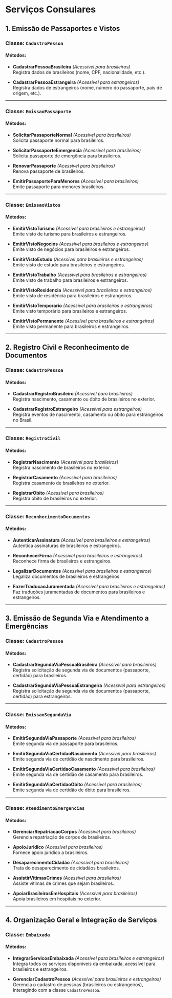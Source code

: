 # Serviços Consulares

## 1. Emissão de Passaportes e Vistos

### Classe: `CadastroPessoa`

#### Métodos:

- **CadastrarPessoaBrasileira** *(Acessível para brasileiros)*  
  Registra dados de brasileiros (nome, CPF, nacionalidade, etc.).

- **CadastrarPessoaEstrangeira** *(Acessível para estrangeiros)*  
  Registra dados de estrangeiros (nome, número do passaporte, país de origem, etc.).

---

### Classe: `EmissaoPassaporte`

#### Métodos:

- **SolicitarPassaporteNormal** *(Acessível para brasileiros)*  
  Solicita passaporte normal para brasileiros.

- **SolicitarPassaporteEmergencia** *(Acessível para brasileiros)*  
  Solicita passaporte de emergência para brasileiros.

- **RenovarPassaporte** *(Acessível para brasileiros)*  
  Renova passaporte de brasileiros.

- **EmitirPassaporteParaMenores** *(Acessível para brasileiros)*  
  Emite passaporte para menores brasileiros.

---

### Classe: `EmissaoVistos`

#### Métodos:

- **EmitirVistoTurismo** *(Acessível para brasileiros e estrangeiros)*  
  Emite visto de turismo para brasileiros e estrangeiros.

- **EmitirVistoNegocios** *(Acessível para brasileiros e estrangeiros)*  
  Emite visto de negócios para brasileiros e estrangeiros.

- **EmitirVistoEstudo** *(Acessível para brasileiros e estrangeiros)*  
  Emite visto de estudo para brasileiros e estrangeiros.

- **EmitirVistoTrabalho** *(Acessível para brasileiros e estrangeiros)*  
  Emite visto de trabalho para brasileiros e estrangeiros.

- **EmitirVistoResidencia** *(Acessível para brasileiros e estrangeiros)*  
  Emite visto de residência para brasileiros e estrangeiros.

- **EmitirVistoTemporario** *(Acessível para brasileiros e estrangeiros)*  
  Emite visto temporário para brasileiros e estrangeiros.

- **EmitirVistoPermanente** *(Acessível para brasileiros e estrangeiros)*  
  Emite visto permanente para brasileiros e estrangeiros.

---

## 2. Registro Civil e Reconhecimento de Documentos

### Classe: `CadastroPessoa`

#### Métodos:

- **CadastrarRegistroBrasileiro** *(Acessível para brasileiros)*  
  Registra nascimento, casamento ou óbito de brasileiros no exterior.

- **CadastrarRegistroEstrangeiro** *(Acessível para estrangeiros)*  
  Registra eventos de nascimento, casamento ou óbito para estrangeiros no Brasil.

---

### Classe: `RegistroCivil`

#### Métodos:

- **RegistrarNascimento** *(Acessível para brasileiros)*  
  Registra nascimento de brasileiros no exterior.

- **RegistrarCasamento** *(Acessível para brasileiros)*  
  Registra casamento de brasileiros no exterior.

- **RegistrarObito** *(Acessível para brasileiros)*  
  Registra óbito de brasileiros no exterior.

---

### Classe: `ReconhecimentoDocumentos`

#### Métodos:

- **AutenticarAssinatura** *(Acessível para brasileiros e estrangeiros)*  
  Autentica assinaturas de brasileiros e estrangeiros.

- **ReconhecerFirma** *(Acessível para brasileiros e estrangeiros)*  
  Reconhece firma de brasileiros e estrangeiros.

- **LegalizarDocumentos** *(Acessível para brasileiros e estrangeiros)*  
  Legaliza documentos de brasileiros e estrangeiros.

- **FazerTraducaoJuramentada** *(Acessível para brasileiros e estrangeiros)*  
  Faz traduções juramentadas de documentos para brasileiros e estrangeiros.

---

## 3. Emissão de Segunda Via e Atendimento a Emergências

### Classe: `CadastroPessoa`

#### Métodos:

- **CadastrarSegundaViaPessoaBrasileira** *(Acessível para brasileiros)*  
  Registra solicitação de segunda via de documentos (passaporte, certidão) para brasileiros.

- **CadastrarSegundaViaPessoaEstrangeira** *(Acessível para estrangeiros)*  
  Registra solicitação de segunda via de documentos (passaporte, certidão) para estrangeiros.

---

### Classe: `EmissaoSegundaVia`

#### Métodos:

- **EmitirSegundaViaPassaporte** *(Acessível para brasileiros)*  
  Emite segunda via de passaporte para brasileiros.

- **EmitirSegundaViaCertidaoNascimento** *(Acessível para brasileiros)*  
  Emite segunda via de certidão de nascimento para brasileiros.

- **EmitirSegundaViaCertidaoCasamento** *(Acessível para brasileiros)*  
  Emite segunda via de certidão de casamento para brasileiros.

- **EmitirSegundaViaCertidaoObito** *(Acessível para brasileiros)*  
  Emite segunda via de certidão de óbito para brasileiros.

---

### Classe: `AtendimentoEmergencias`

#### Métodos:

- **GerenciarRepatriacaoCorpos** *(Acessível para brasileiros)*  
  Gerencia repatriação de corpos de brasileiros.

- **ApoioJuridico** *(Acessível para brasileiros)*  
  Fornece apoio jurídico a brasileiros.

- **DesaparecimentoCidadão** *(Acessível para brasileiros)*  
  Trata do desaparecimento de cidadãos brasileiros.

- **AssistirVitimasCrimes** *(Acessível para brasileiros)*  
  Assiste vítimas de crimes que sejam brasileiros.

- **ApoiarBrasileirosEmHospitais** *(Acessível para brasileiros)*  
  Apoia brasileiros em hospitais no exterior.

---

## 4. Organização Geral e Integração de Serviços

### Classe: `Embaixada`

#### Métodos:

- **IntegrarServicosEmbaixada** *(Acessível para brasileiros e estrangeiros)*  
  Integra todos os serviços disponíveis da embaixada, acessível para brasileiros e estrangeiros.

- **GerenciarCadastroPessoa** *(Acessível para brasileiros e estrangeiros)*  
  Gerencia o cadastro de pessoas (brasileiros ou estrangeiros), interagindo com a classe `CadastroPessoa`.
